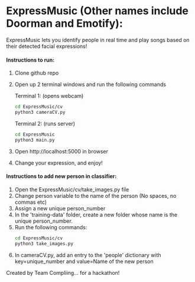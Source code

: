 # ExpressMusic (Other names include Doorman and Emotify):

ExpressMusic lets you identify people in real time and play songs based on their detected facial expressions!

#### Instructions to run:
1. Clone github repo
2. Open up 2 terminal windows and run the following commands

    Terminal 1: (opens webcam)
    ```bash
    cd ExpressMusic/cv
    python3 cameraCV.py
    ```

    Terminal 2: (runs server)
    ```bash
    cd ExpressMusic
    python3 main.py
    ```
3. Open http://localhost:5000 in browser
4. Change your expression, and enjoy!


#### Instructions to add new person in classifier:
1. Open the ExpressMusic/cv/take_images.py file
2. Change person variable to the name of the person (No spaces, no commas etc)
3. Assign a new unique person_number
4. In the 'training-data' folder, create a new folder whose name is the unique person_number.
5. Run the following commands: <br>
    ```bash
    cd ExpressMusic/cv
    python3 take_images.py
    ```
6. In cameraCV.py, add an entry to the 'people' dictionary with key=unique_number and value=Name of the new person


Created by Team Compliing... for a hackathon!
